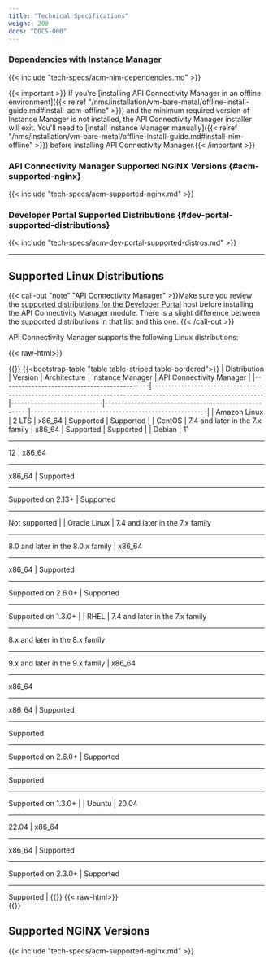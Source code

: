 ```yaml
---
title: "Technical Specifications"
weight: 200
docs: "DOCS-000"
---
```


### Dependencies with Instance Manager

{{< include "tech-specs/acm-nim-dependencies.md" >}}

{{< important >}} If you're [installing API Connectivity Manager in an offline environment]({{< relref "/nms/installation/vm-bare-metal/offline-install-guide.md#install-acm-offline" >}}) and the minimum required version of Instance Manager is not installed, the API Connectivity Manager installer will exit. You'll need to [install Instance Manager manually]({{< relref "/nms/installation/vm-bare-metal/offline-install-guide.md#install-nim-offline" >}}) before installing API Connectivity Manager.{{< /important >}}

### API Connectivity Manager Supported NGINX Versions {#acm-supported-nginx}

{{< include "tech-specs/acm-supported-nginx.md" >}}

### Developer Portal Supported Distributions {#dev-portal-supported-distributions}

{{< include "tech-specs/acm-dev-portal-supported-distros.md" >}}

---

## Supported Linux Distributions

{{< call-out "note" "API Connectivity Manager" >}}Make sure you review the [supported distributions for the Developer Portal](#dev-portal-supported-distributions) host before installing the API Connectivity Manager module. There is a slight difference between the supported distributions in that list and this one.
{{< /call-out >}}

API Connectivity Manager supports the following Linux distributions:

{{< raw-html>}}<div class="table-responsive">{{</raw-html>}}
{{<bootstrap-table "table table-striped table-bordered">}}
| Distribution                                | Version                                                                                                      | Architecture               | Instance Manager                                    | API Connectivity Manager                            |
|---------------------------------------------|----------------------------------------------------------------------------------------------------------------|----------------------------|------------------------------------------------------|------------------------------------------------------|
| Amazon Linux                                | 2 LTS                                                                                                          | x86_64                     | Supported                                            | Supported |
| CentOS                                      | 7.4 and later in the 7.x family                                                                                | x86_64                     | Supported                                            | Supported |
| Debian                                      | 11<hr>12 | x86_64<hr>x86_64  | Supported<hr>Supported on 2.13+     |   Supported<hr><i class="fa-solid fa-ban" style="color: red"></i> Not supported   |
| Oracle Linux                                | 7.4 and later in the 7.x family<hr>8.0 and later in the 8.0.x family                                           | x86_64<hr>x86_64            | Supported<hr>Supported on 2.6.0+                    | Supported<hr>Supported on 1.3.0+ |
| RHEL                                        | 7.4 and later in the 7.x family<hr>8.x and later in the 8.x family<hr>9.x and later in the 9.x family          | x86_64<hr>x86_64<hr>x86_64  | Supported<hr>Supported<hr>Supported on 2.6.0+       | Supported<hr>Supported<hr>Supported on 1.3.0+      |
| Ubuntu                                      | 20.04<hr>22.04 | x86_64<hr>x86_64  | Supported<hr>Supported on 2.3.0+ | Supported<hr>Supported  |
{{</bootstrap-table>}}
{{< raw-html>}}</div>{{</raw-html>}}



## Supported NGINX Versions

{{< include "tech-specs/acm-supported-nginx.md" >}}